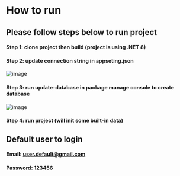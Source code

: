 # How to run
## Please follow steps below to run project

#### Step 1: clone project then build (project is using .NET 8)
#### Step 2: update connection string in appseting.json
![image](https://github.com/user-attachments/assets/df44ba3c-cf08-4ec5-a5e9-9d03042d04bc)
#### Step 3: run update-database in package manage console to create database
![image](https://github.com/user-attachments/assets/25b5f6cb-82de-4c5a-b998-dc99fb28ddbb)

#### Step 4: run project (will init some built-in data)

## Default user to login

#### Email: user.default@gmail.com
#### Password: 123456
